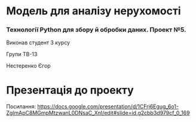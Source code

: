 # Модель для аналізу нерухомості

### Технології Python для збору й обробки даних. Проект №5.
Виконав студент 3 курсу

Групи ТВ-13 

Нестеренко Єгор

# Презентація до проекту
Посилання: https://docs.google.com/presentation/d/1CFrj6Egug_6o1-ZglmApC8MGmpMtzwanL0DNsaC_XnI/edit#slide=id.g2cbb3d979cf_0_169
